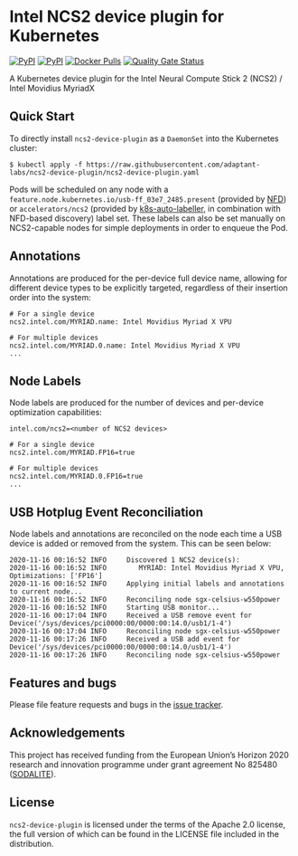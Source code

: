 # Intel NCS2 device plugin for Kubernetes

[![PyPI](https://img.shields.io/pypi/v/ncs2-device-plugin.svg)](https://pypi.python.org/pypi/ncs2-device-plugin)
[![PyPI](https://img.shields.io/pypi/pyversions/ncs2-device-plugin.svg)](https://pypi.python.org/pypi/ncs2-device-plugin)
[![Docker Pulls](https://img.shields.io/docker/pulls/adaptant/ncs2-device-plugin.svg)](https://hub.docker.com/repository/docker/adaptant/ncs2-device-plugin)
[![Quality Gate Status](https://sonarcloud.io/api/project_badges/measure?project=adaptant-labs_ncs2-device-plugin&metric=alert_status)](https://sonarcloud.io/dashboard?id=adaptant-labs_ncs2-device-plugin)

A Kubernetes device plugin for the Intel Neural Compute Stick 2 (NCS2) / Intel Movidius MyriadX

## Quick Start

To directly install `ncs2-device-plugin` as a `DaemonSet` into the Kubernetes cluster:

```
$ kubectl apply -f https://raw.githubusercontent.com/adaptant-labs/ncs2-device-plugin/ncs2-device-plugin.yaml
```

Pods will be scheduled on any node with a `feature.node.kubernetes.io/usb-ff_03e7_2485.present` (provided by [NFD]) or
`accelerators/ncs2` (provided by [k8s-auto-labeller], in combination with NFD-based discovery) label set. These labels
can also be set manually on NCS2-capable nodes for simple deployments in order to enqueue the Pod.

[NFD]: https://github.com/kubernetes-sigs/node-feature-discovery
[k8s-auto-labeller]: https://github.com/adaptant-labs/k8s-auto-labeller

## Annotations

Annotations are produced for the per-device full device name, allowing for different device types to be explicitly
targeted, regardless of their insertion order into the system:

```
# For a single device
ncs2.intel.com/MYRIAD.name: Intel Movidius Myriad X VPU

# For multiple devices
ncs2.intel.com/MYRIAD.0.name: Intel Movidius Myriad X VPU
...
```
## Node Labels

Node labels are produced for the number of devices and per-device optimization capabilities:

```
intel.com/ncs2=<number of NCS2 devices>

# For a single device
ncs2.intel.com/MYRIAD.FP16=true

# For multiple devices
ncs2.intel.com/MYRIAD.0.FP16=true
...
```

## USB Hotplug Event Reconciliation

Node labels and annotations are reconciled on the node each time a USB device is added or removed from the system. This
can be seen below:

```
2020-11-16 00:16:52 INFO     Discovered 1 NCS2 device(s):
2020-11-16 00:16:52 INFO     	MYRIAD: Intel Movidius Myriad X VPU, Optimizations: ['FP16']
2020-11-16 00:16:52 INFO     Applying initial labels and annotations to current node...
2020-11-16 00:16:52 INFO     Reconciling node sgx-celsius-w550power
2020-11-16 00:16:52 INFO     Starting USB monitor...
2020-11-16 00:17:04 INFO     Received a USB remove event for Device('/sys/devices/pci0000:00/0000:00:14.0/usb1/1-4')
2020-11-16 00:17:04 INFO     Reconciling node sgx-celsius-w550power
2020-11-16 00:17:26 INFO     Received a USB add event for Device('/sys/devices/pci0000:00/0000:00:14.0/usb1/1-4')
2020-11-16 00:17:26 INFO     Reconciling node sgx-celsius-w550power
```

## Features and bugs

Please file feature requests and bugs in the [issue tracker][tracker].

## Acknowledgements

This project has received funding from the European Union’s Horizon 2020 research and innovation programme under grant
agreement No 825480 ([SODALITE]).

## License

`ncs2-device-plugin` is licensed under the terms of the Apache 2.0 license, the full
version of which can be found in the LICENSE file included in the distribution.

[tracker]: https://github.com/adaptant-labs/ncs2-device-plugin/issues
[SODALITE]: https://sodalite.eu

